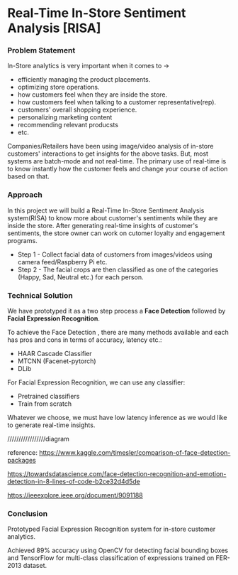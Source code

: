 
# Real-Time In-Store Sentiment Analysis [RISA]

### Problem Statement
In-Store analytics is very important when it comes to ->
- efficiently managing the product placements.
- optimizing store operations.
- how customers feel when they are inside the store.
- how customers feel when talking to a customer representative(rep).
- customers' overall shopping experience.
- personalizing marketing content 
- recommending relevant producsts
- etc.

Companies/Retailers have been using image/video analysis of in-store customers' interactions to get insights for the above tasks. But, most systems are batch-mode and not real-time. The primary use of real-time is to know instantly how the customer feels and change your course of action based on that. 

### Approach
In this project we will build a Real-Time In-Store Sentiment Analysis system(RISA) to know more about customer's sentiments while they are inside the store. After generating real-time insights of customer's sentiments, the store owner can work on cutomer loyalty and engagement programs. 

- Step 1 - Collect facial data of customers from images/videos using camera feed/Raspberry Pi etc.
- Step 2 - The facial crops are then classified as one of the categories (Happy, Sad, Neutral etc.) for each person.


### Technical Solution
We have prototyped it as a two step process a **Face Detection** followed by **Facial Expression Recognition**. 

To achieve the Face Detection , there are many methods available and each has pros and cons in terms of accuracy, latency etc.:
- HAAR Cascade Classifier
- MTCNN (Facenet-pytorch)
- DLib


For Facial Expression Recognition, we can use any classifier:
- Pretrained classifiers
- Train from scratch

Whatever we choose, we must have low latency inference as we would like to generate real-time insights. 


/////////////////diagram



reference: 
https://www.kaggle.com/timesler/comparison-of-face-detection-packages

https://towardsdatascience.com/face-detection-recognition-and-emotion-detection-in-8-lines-of-code-b2ce32d4d5de

https://ieeexplore.ieee.org/document/9091188

### Conclusion


Prototyped Facial Expression Recognition system for in-store customer analytics.

Achieved 89% accuracy using OpenCV for detecting facial bounding boxes and TensorFlow for multi-class classification of expressions trained on FER-2013 dataset.

